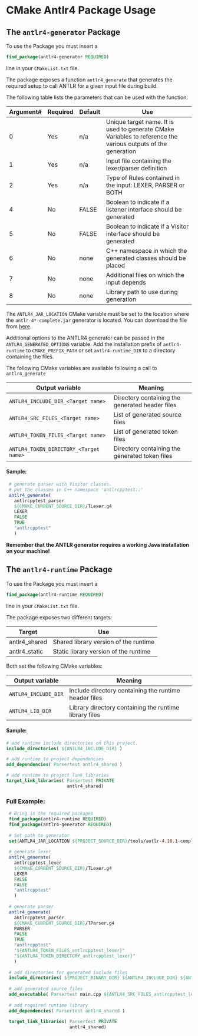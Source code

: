 # CMake Antlr4 Package Usage

## The `antlr4-generator` Package

To use the Package you must insert a
```cmake
find_package(antlr4-generator REQUIRED)
```
line in your `CMakeList.txt` file.

The package exposes a function `antlr4_generate` that generates the required setup to call ANTLR for a
given input file during build.

The following table lists the parameters that can be used with the function:

Argument# | Required  | Default | Use
----------|-----------|---------|---
0 | Yes | n/a | Unique target name. It is used to generate CMake Variables to reference the various outputs of the generation
1 | Yes | n/a | Input file containing the lexer/parser definition
2 | Yes | n/a | Type of Rules contained in the input: LEXER, PARSER or BOTH
4 | No  | FALSE | Boolean to indicate if a listener interface should be generated
5 | No  | FALSE | Boolean to indicate if a Visitor interface should be generated
6 | No  | none | C++ namespace in which the generated classes should be placed
7 | No  | none | Additional files on which the input depends
8 | No  | none | Library path to use during generation

The `ANTLR4_JAR_LOCATION` CMake variable must be set to the location where the `antlr-4*-complete.jar` generator is located. You can download the file from [here](http://www.antlr.org/download.html).

Additional options to the ANTLR4 generator can be passed in the `ANTLR4_GENERATED_OPTIONS` variable. Add the installation prefix of `antlr4-runtime` to `CMAKE_PREFIX_PATH` or set
`antlr4-runtime_DIR` to a directory containing the files.

The following CMake variables are available following a call to `antlr4_generate`

Output variable  | Meaning
---|---
`ANTLR4_INCLUDE_DIR_<Target name>`       | Directory containing the generated header files
`ANTLR4_SRC_FILES_<Target name>`         | List of generated source files
`ANTLR4_TOKEN_FILES_<Target name>`       | List of generated token files
`ANTLR4_TOKEN_DIRECTORY_<Target name>`  | Directory containing the generated token files

#### Sample:
```cmake
 # generate parser with Visitor classes.
 # put the classes in C++ namespace 'antlrcpptest::'
 antlr4_generate( 
   antlrcpptest_parser
   ${CMAKE_CURRENT_SOURCE_DIR}/TLexer.g4
   LEXER
   FALSE
   TRUE
   "antlrcpptest"
   )
```

**Remember that the ANTLR generator requires a working Java installation on your machine!**

## The `antlr4-runtime` Package

To use the Package you must insert a
```cmake
find_package(antlr4-runtime REQUIRED)
```
line in your `CMakeList.txt` file.

The package exposes two different targets:

Target|Use
--|--
antlr4_shared|Shared library version of the runtime
antlr4_static|Static library version of the runtime

Both set the following CMake variables:

Output variable  | Meaning
---|---
`ANTLR4_INCLUDE_DIR` | Include directory containing the runtime header files
`ANTLR4_LIB_DIR`      | Library directory containing the runtime library files

#### Sample:
```cmake
# add runtime include directories on this project.
include_directories( ${ANTLR4_INCLUDE_DIR} )

# add runtime to project dependencies
add_dependencies( Parsertest antlr4_shared )

# add runtime to project link libraries
target_link_libraries( Parsertest PRIVATE 
                       antlr4_shared)
```

### Full Example:
```cmake
 # Bring in the required packages
 find_package(antlr4-runtime REQUIRED)
 find_package(antlr4-generator REQUIRED)
 
 # Set path to generator
 set(ANTLR4_JAR_LOCATION ${PROJECT_SOURCE_DIR}/tools/antlr-4.10.1-complete.jar)
 
 # generate lexer
 antlr4_generate( 
   antlrcpptest_lexer
   ${CMAKE_CURRENT_SOURCE_DIR}/TLexer.g4
   LEXER
   FALSE
   FALSE
   "antlrcpptest"
   )
 
 # generate parser
 antlr4_generate( 
   antlrcpptest_parser
   ${CMAKE_CURRENT_SOURCE_DIR}/TParser.g4
   PARSER
   FALSE
   TRUE
   "antlrcpptest"
   "${ANTLR4_TOKEN_FILES_antlrcpptest_lexer}"
   "${ANTLR4_TOKEN_DIRECTORY_antlrcpptest_lexer}"
   )
 
 # add directories for generated include files
 include_directories( ${PROJECT_BINARY_DIR} ${ANTLR4_INCLUDE_DIR} ${ANTLR4_INCLUDE_DIR_antlrcpptest_lexer} ${ANTLR4_INCLUDE_DIR_antlrcpptest_parser} )
 
 # add generated source files
 add_executable( Parsertest main.cpp ${ANTLR4_SRC_FILES_antlrcpptest_lexer} ${ANTLR4_SRC_FILES_antlrcpptest_parser} )
 
 # add required runtime library
 add_dependencies( Parsertest antlr4_shared )
 
 target_link_libraries( Parsertest PRIVATE 
                        antlr4_shared)
 
```
 